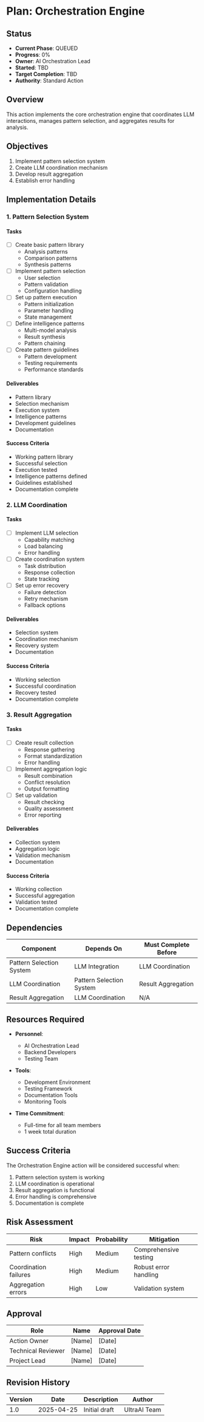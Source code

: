 # Plan: Orchestration Engine

## Status

- **Current Phase**: QUEUED
- **Progress**: 0%
- **Owner**: AI Orchestration Lead
- **Started**: TBD
- **Target Completion**: TBD
- **Authority**: Standard Action

## Overview

This action implements the core orchestration engine that coordinates LLM interactions, manages pattern selection, and aggregates results for analysis.

## Objectives

1. Implement pattern selection system
2. Create LLM coordination mechanism
3. Develop result aggregation
4. Establish error handling

## Implementation Details

### 1. Pattern Selection System

#### Tasks

- [ ] Create basic pattern library
  - Analysis patterns
  - Comparison patterns
  - Synthesis patterns
- [ ] Implement pattern selection
  - User selection
  - Pattern validation
  - Configuration handling
- [ ] Set up pattern execution
  - Pattern initialization
  - Parameter handling
  - State management
- [ ] Define intelligence patterns
  - Multi-model analysis
  - Result synthesis
  - Pattern chaining
- [ ] Create pattern guidelines
  - Pattern development
  - Testing requirements
  - Performance standards

#### Deliverables

- Pattern library
- Selection mechanism
- Execution system
- Intelligence patterns
- Development guidelines
- Documentation

#### Success Criteria

- Working pattern library
- Successful selection
- Execution tested
- Intelligence patterns defined
- Guidelines established
- Documentation complete

### 2. LLM Coordination

#### Tasks

- [ ] Implement LLM selection
  - Capability matching
  - Load balancing
  - Error handling
- [ ] Create coordination system
  - Task distribution
  - Response collection
  - State tracking
- [ ] Set up error recovery
  - Failure detection
  - Retry mechanism
  - Fallback options

#### Deliverables

- Selection system
- Coordination mechanism
- Recovery system
- Documentation

#### Success Criteria

- Working selection
- Successful coordination
- Recovery tested
- Documentation complete

### 3. Result Aggregation

#### Tasks

- [ ] Create result collection
  - Response gathering
  - Format standardization
  - Error handling
- [ ] Implement aggregation logic
  - Result combination
  - Conflict resolution
  - Output formatting
- [ ] Set up validation
  - Result checking
  - Quality assessment
  - Error reporting

#### Deliverables

- Collection system
- Aggregation logic
- Validation mechanism
- Documentation

#### Success Criteria

- Working collection
- Successful aggregation
- Validation tested
- Documentation complete

## Dependencies

| Component | Depends On | Must Complete Before |
|-----------|------------|----------------------|
| Pattern Selection System | LLM Integration | LLM Coordination |
| LLM Coordination | Pattern Selection System | Result Aggregation |
| Result Aggregation | LLM Coordination | N/A |

## Resources Required

- **Personnel**:
  - AI Orchestration Lead
  - Backend Developers
  - Testing Team

- **Tools**:
  - Development Environment
  - Testing Framework
  - Documentation Tools
  - Monitoring Tools

- **Time Commitment**:
  - Full-time for all team members
  - 1 week total duration

## Success Criteria

The Orchestration Engine action will be considered successful when:

1. Pattern selection system is working
2. LLM coordination is operational
3. Result aggregation is functional
4. Error handling is comprehensive
5. Documentation is complete

## Risk Assessment

| Risk | Impact | Probability | Mitigation |
|------|--------|-------------|------------|
| Pattern conflicts | High | Medium | Comprehensive testing |
| Coordination failures | High | Medium | Robust error handling |
| Aggregation errors | High | Low | Validation system |

## Approval

| Role | Name | Approval Date |
|------|------|---------------|
| Action Owner | [Name] | [Date] |
| Technical Reviewer | [Name] | [Date] |
| Project Lead | [Name] | [Date] |

## Revision History

| Version | Date | Description | Author |
|---------|------|-------------|--------|
| 1.0 | 2025-04-25 | Initial draft | UltraAI Team |
